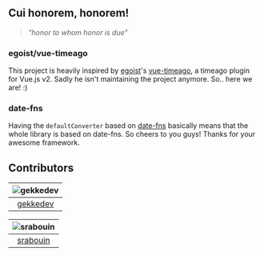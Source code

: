 ## Cui honorem, honorem!

> _"honor to whom honor is due"_

### egoist/vue-timeago

This project is heavily inspired by [egoist](https://github.com/egoist)'s [vue-timeago](https://github.com/egoist/vue-timeago), a timeago plugin for Vue.js v2. Sadly he isn't maintaining the project anymore. So.. here we are! :)

### date-fns

Having the `defaultConverter` based on [date-fns](https://github.com/date-fns/date-fns) basically means that the whole library is based on date-fns. So cheers to you guys! Thanks for your awesome framework.

## Contributors


| ![gekkedev](https://images.weserv.nl/?url=https://avatars.githubusercontent.com/u/17025257?v=4&h=100&w=100&fit=cover&mask=circle&maxage=7d) |
| :-----------------------------------------------------------------------------------------------------------------------------------------: |
|                                                   [gekkedev](https://github.com/gekkedev)                                                   |

| ![srabouin](https://images.weserv.nl/?url=https://avatars.githubusercontent.com/u/1645693?v=4&h=100&w=100&fit=cover&mask=circle&maxage=7d)  |
| :-----------------------------------------------------------------------------------------------------------------------------------------: |
|                                                   [srabouin](https://github.com/srabouin)                                                   |
